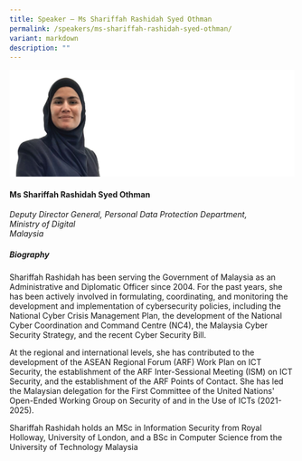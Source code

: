 ```yaml
---
title: Speaker – Ms Shariffah Rashidah Syed Othman
permalink: /speakers/ms-shariffah-rashidah-syed-othman/
variant: markdown
description: ""
---
```

![](/images/2025%20speakers/Shariffah_Rashidah.png)
#### **Ms Shariffah Rashidah Syed Othman**

*Deputy Director General, Personal Data Protection Department, <br>Ministry of Digital<br>Malaysia*

##### **Biography**
Shariffah Rashidah has been serving the Government of Malaysia as an Administrative and Diplomatic Officer
since 2004. For the past years, she has been actively involved in formulating, coordinating, and monitoring the
development and implementation of cybersecurity policies, including the National Cyber Crisis Management
Plan, the development of the National Cyber Coordination and Command Centre (NC4), the Malaysia Cyber
Security Strategy, and the recent Cyber Security Bill.

At the regional and international levels, she has contributed to the development of the ASEAN Regional Forum
(ARF) Work Plan on ICT Security, the establishment of the ARF Inter-Sessional Meeting (ISM) on ICT Security,
and the establishment of the ARF Points of Contact. She has led the Malaysian delegation for the First
Committee of the United Nations' Open-Ended Working Group on Security of and in the Use of ICTs
(2021-2025).

Shariffah Rashidah holds an MSc in Information Security from Royal Holloway, University of London, and a BSc in Computer Science from the University of Technology Malaysia